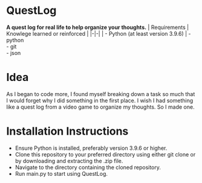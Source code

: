 # QuestLog

<b>A quest log for real life to help organize your thoughts.</b>
| Requirements | Knowlege learned or reinforced |
|-|-|
| - Python (at least version 3.9.6)    | - python <br> - git <br> - json

# Idea
As I began to code more, I found myself breaking down a task so much that I would forget why I did something in the first place. I wish I had something like a quest log from a video game to organize my thoughts. So I made one.

# Installation Instructions
- Ensure Python is installed, preferably version 3.9.6 or higher.
- Clone this repository to your preferred directory using either git clone or by downloading and extracting the .zip file.
- Navigate to the directory containing the cloned repository.
- Run main.py to start using QuestLog.
